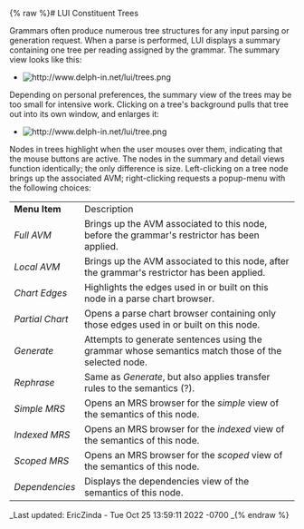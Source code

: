 {% raw %}# LUI Constituent Trees

Grammars often produce numerous tree structures for any input parsing or
generation request. When a parse is performed, LUI displays a summary
containing one tree per reading assigned by the grammar. The summary
view looks like this:

- <img src="http://www.delph-in.net/lui/trees.png" title="http://www.delph-in.net/lui/trees.png" class="external_image" alt="http://www.delph-in.net/lui/trees.png" />


Depending on personal preferences, the summary view of the trees may be
too small for intensive work. Clicking on a tree's background pulls that
tree out into its own window, and enlarges it:

- <img src="http://www.delph-in.net/lui/tree.png" title="http://www.delph-in.net/lui/tree.png" class="external_image" alt="http://www.delph-in.net/lui/tree.png" />


Nodes in trees highlight when the user mouses over them, indicating that
the mouse buttons are active. The nodes in the summary and detail views
function identically; the only difference is size. Left-clicking on a
tree node brings up the associated AVM; right-clicking requests a
popup-menu with the following choices:

|                 |                                                                                                    |
|-----------------|----------------------------------------------------------------------------------------------------|
| **Menu Item**   | Description                                                                                        |
| *Full AVM*      | Brings up the AVM associated to this node, before the grammar's restrictor has been applied.       |
| *Local AVM*     | Brings up the AVM associated to this node, after the grammar's restrictor has been applied.        |
| *Chart Edges*   | Highlights the edges used in or built on this node in a parse chart browser.                       |
| *Partial Chart* | Opens a parse chart browser containing only those edges used in or built on this node.             |
| *Generate*      | Attempts to generate sentences using the grammar whose semantics match those of the selected node. |
| *Rephrase*      | Same as *Generate*, but also applies transfer rules to the semantics (?).                          |
| *Simple MRS*    | Opens an MRS browser for the *simple* view of the semantics of this node.                          |
| *Indexed MRS*   | Opens an MRS browser for the *indexed* view of the semantics of this node.                         |
| *Scoped MRS*    | Opens an MRS browser for the *scoped* view of the semantics of this node.                          |
| *Dependencies*  | Displays the dependencies view of the semantics of this node.                                      |

_Last updated: EricZinda - Tue Oct 25 13:59:11 2022 -0700
_{% endraw %}